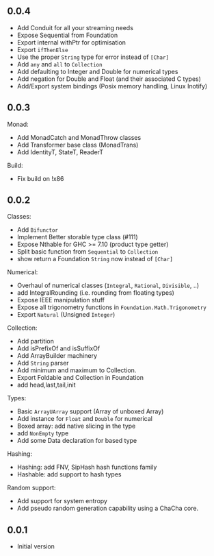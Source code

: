 ## 0.0.4

* Add Conduit for all your streaming needs
* Expose Sequential from Foundation
* Export internal withPtr for optimisation
* Export `ifThenElse`
* Use the proper `String` type for error instead of `[Char]`
* Add `any` and `all` to `Collection`
* Add defaulting to Integer and Double for numerical types
* Add negation for Double and Float (and their associated C types)
* Add/Export system bindings (Posix memory handling, Linux Inotify)

## 0.0.3

Monad:

* Add MonadCatch and MonadThrow classes
* Add Transformer base class (MonadTrans)
* Add IdentityT, StateT, ReaderT

Build:

* Fix build on !x86

## 0.0.2

Classes:

* Add `Bifunctor`
* Implement Better storable type class (#111)
* Expose Nthable for GHC >= 7.10 (product type getter)
* Split basic function from `Sequential` to `Collection`
* show return a Foundation `String` now instead of `[Char]`

Numerical:
* Overhaul of numerical classes (`Integral`, `Rational`, `Divisible`, ..)
* add IntegralRounding (i.e. rounding from floating types)
* Expose IEEE manipulation stuff
* Expose all trigonometry functions in `Foundation.Math.Trigonometry`
* Export `Natural` (Unsigned `Integer`)

Collection:
* Add partition
* Add isPrefixOf and isSuffixOf
* Add ArrayBuilder machinery
* Add `String` parser
* Add minimum and maximum to Collection.
* Export Foldable and Collection in Foundation
* add head,last,tail,init

Types:
* Basic `ArrayUArray` support (Array of unboxed Array)
* Add instance for `Float` and `Double` for numerical
* Boxed array: add native slicing in the type
* add `NonEmpty` type
* Add some Data declaration for based type

Hashing:
* Hashing: add FNV, SipHash hash functions family
* Hashable: add support to hash types

Random support:
* Add support for system entropy
* Add pseudo random generation capability using a ChaCha core.

## 0.0.1

* Initial version
